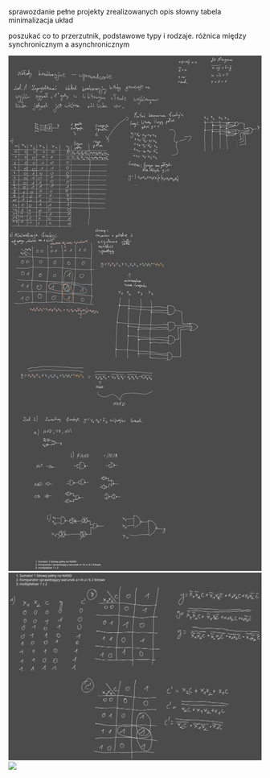 sprawozdanie
pełne projekty zrealizowanych 
opis słowny
tabela
minimalizacja
układ



poszukać co to przerzutnik, podstawowe typy i rodzaje. różnica między synchronicznym a asynchronicznym


![](Notatki/Semestr%203/Logika%20układów%20cyfrowych/Labolatoria/Labolatoria%201/Drawing%202023-10-12%2013.20.01.excalidraw.svg)![](Notatki/Semestr%203/Logika%20układów%20cyfrowych/Labolatoria/Labolatoria%201/Drawing%202023-10-13%2019.56.37.excalidraw.svg)
![](Notatki/Semestr%203/Logika%20układów%20cyfrowych/Labolatoria/Labolatoria%201/luc_1.circ)